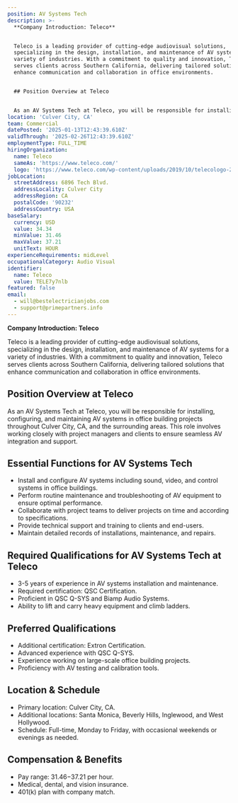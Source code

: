 ```yaml
---
position: AV Systems Tech
description: >-
  **Company Introduction: Teleco**


  Teleco is a leading provider of cutting-edge audiovisual solutions,
  specializing in the design, installation, and maintenance of AV systems for a
  variety of industries. With a commitment to quality and innovation, Teleco
  serves clients across Southern California, delivering tailored solutions that
  enhance communication and collaboration in office environments.


  ## Position Overview at Teleco


  As an AV Systems Tech at Teleco, you will be responsible for installin...
location: 'Culver City, CA'
team: Commercial
datePosted: '2025-01-13T12:43:39.610Z'
validThrough: '2025-02-26T12:43:39.610Z'
employmentType: FULL_TIME
hiringOrganization:
  name: Teleco
  sameAs: 'https://www.teleco.com/'
  logo: 'https://www.teleco.com/wp-content/uploads/2019/10/telecologo-2023.png'
jobLocation:
  streetAddress: 6896 Tech Blvd.
  addressLocality: Culver City
  addressRegion: CA
  postalCode: '90232'
  addressCountry: USA
baseSalary:
  currency: USD
  value: 34.34
  minValue: 31.46
  maxValue: 37.21
  unitText: HOUR
experienceRequirements: midLevel
occupationalCategory: Audio Visual
identifier:
  name: Teleco
  value: TELE7y7nlb
featured: false
email:
  - will@bestelectricianjobs.com
  - support@primepartners.info
---
```




**Company Introduction: Teleco**

Teleco is a leading provider of cutting-edge audiovisual solutions, specializing in the design, installation, and maintenance of AV systems for a variety of industries. With a commitment to quality and innovation, Teleco serves clients across Southern California, delivering tailored solutions that enhance communication and collaboration in office environments.

## Position Overview at Teleco

As an AV Systems Tech at Teleco, you will be responsible for installing, configuring, and maintaining AV systems in office building projects throughout Culver City, CA, and the surrounding areas. This role involves working closely with project managers and clients to ensure seamless AV integration and support.

## Essential Functions for AV Systems Tech

- Install and configure AV systems including sound, video, and control systems in office buildings.
- Perform routine maintenance and troubleshooting of AV equipment to ensure optimal performance.
- Collaborate with project teams to deliver projects on time and according to specifications.
- Provide technical support and training to clients and end-users.
- Maintain detailed records of installations, maintenance, and repairs.

## Required Qualifications for AV Systems Tech at Teleco

- 3-5 years of experience in AV systems installation and maintenance.
- Required certification: QSC Certification.
- Proficient in QSC Q-SYS and Biamp Audio Systems.
- Ability to lift and carry heavy equipment and climb ladders.

## Preferred Qualifications

- Additional certification: Extron Certification.
- Advanced experience with QSC Q-SYS.
- Experience working on large-scale office building projects.
- Proficiency with AV testing and calibration tools.

## Location & Schedule

- Primary location: Culver City, CA.
- Additional locations: Santa Monica, Beverly Hills, Inglewood, and West Hollywood.
- Schedule: Full-time, Monday to Friday, with occasional weekends or evenings as needed.

## Compensation & Benefits

- Pay range: $31.46-$37.21 per hour.
- Medical, dental, and vision insurance.
- 401(k) plan with company match.

